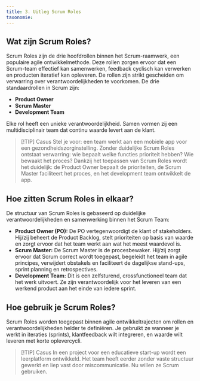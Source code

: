 ```yaml
---
title: 3. Uitleg Scrum Roles
taxonomie:
---
```



## Wat zijn Scrum Roles?
Scrum Roles zijn de drie hoofdrollen binnen het Scrum-raamwerk, een populaire agile ontwikkelmethode. Deze rollen zorgen ervoor dat een Scrum-team effectief kan samenwerken, feedback cyclisch kan verwerken en producten iteratief kan opleveren. De rollen zijn strikt gescheiden om verwarring over verantwoordelijkheden te voorkomen. De drie standaardrollen in Scrum zijn:
* **Product Owner**
* **Scrum Master**
* **Development Team**

Elke rol heeft een unieke verantwoordelijkheid. Samen vormen zij een multidisciplinair team dat continu waarde levert aan de klant.

> [!TIP] Casus
> Stel je voor: een team werkt aan een mobiele app voor een gezondheidszorginstelling. Zonder duidelijke Scrum Roles ontstaat verwarring: wie bepaalt welke functies prioriteit hebben? Wie bewaakt het proces? Dankzij het toepassen van Scrum Roles wordt het duidelijk: de Product Owner bepaalt de prioriteiten, de Scrum Master faciliteert het proces, en het development team ontwikkelt de app.

## Hoe zitten Scrum Roles in elkaar?
De structuur van Scrum Roles is gebaseerd op duidelijke verantwoordelijkheden en samenwerking binnen het Scrum Team:
* **Product Owner (PO):**
De PO vertegenwoordigt de klant of stakeholders. Hij/zij beheert de Product Backlog, stelt prioriteiten op basis van waarde en zorgt ervoor dat het team werkt aan wat het meest waardevol is.
* **Scrum Master:**
De Scrum Master is de procesbewaker. Hij/zij zorgt ervoor dat Scrum correct wordt toegepast, begeleidt het team in agile principes, verwijdert obstakels en faciliteert de dagelijkse stand-ups, sprint planning en retrospectives.
* **Development Team:**
Dit is een zelfsturend, crossfunctioneel team dat het werk uitvoert. Ze zijn verantwoordelijk voor het leveren van een werkend product aan het einde van iedere sprint.

## Hoe gebruik je Scrum Roles?
Scrum Roles worden toegepast binnen agile ontwikkeltrajecten om rollen en verantwoordelijkheden helder te definiëren. Je gebruikt ze wanneer je werkt in iteraties (sprints), klantfeedback wilt integreren, en waarde wilt leveren met korte oplevercycli.

> [!TIP] Casus
>In een project voor een educatieve start-up wordt een leerplatform ontwikkeld. Het team heeft eerder zonder vaste structuur gewerkt en liep vast door miscommunicatie. Nu willen ze Scrum gebruiken.

